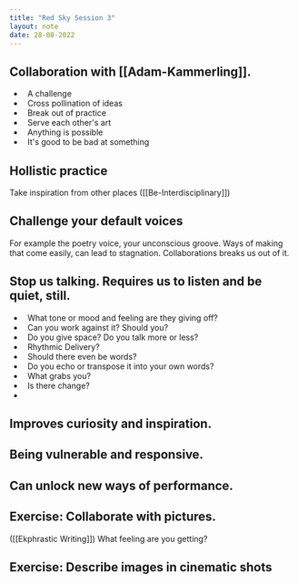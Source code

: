```yaml
---
title: "Red Sky Session 3"
layout: note
date: 28-08-2022
---
```

## Collaboration with [[Adam-Kammerling]].
-   A challenge
-   Cross pollination of ideas
-   Break out of practice
-   Serve each other's art
-   Anything is possible
-   It's good to be bad at something

## Hollistic practice
Take inspiration from other places ([[Be-Interdisciplinary]])

## Challenge your default voices
For example the poetry voice, your unconscious groove. Ways of making that come easily, can lead to stagnation. Collaborations breaks us out of it.

## Stop us talking. Requires us to listen and be quiet, still.
-   What tone or mood and feeling are they giving off?
-   Can you work against it? Should you?
-   Do you give space? Do you talk more or less?
-   Rhythmic Delivery?
-   Should there even be words?
-   Do you echo or transpose it into your own words?
-   What grabs you?
-   Is there change?
- 
## Improves curiosity and inspiration.

## Being vulnerable and responsive.

## Can unlock new ways of performance.

## Exercise: Collaborate with pictures. 
([[Ekphrastic Writing]])
What feeling are you getting?

## Exercise: Describe images in cinematic shots